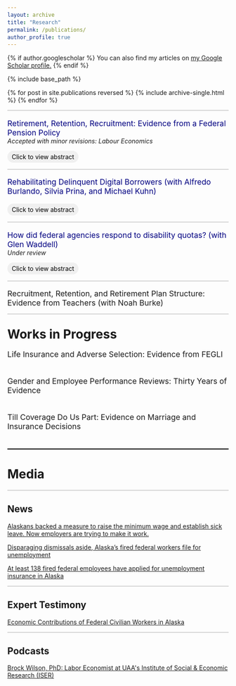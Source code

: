 ```yaml
---
layout: archive
title: "Research"
permalink: /publications/
author_profile: true
---
```


<style>
img {
    max-width: 80%;
    width: auto;
    height: auto;
    vertical-align: middle;
    border: 0;
    display:flex;
    align-items: center;
}

h1 {
  font-size: 2em
}

</style>

{% if author.googlescholar %}
  You can also find my articles on <u><a href="{{author.googlescholar}}">my Google Scholar profile</a>.</u>
{% endif %}

{% include base_path %}

{% for post in site.publications reversed %}
  {% include archive-single.html %}
{% endfor %}

<!-- %%%%%%%%%%%%%%%%%%%%%%%%%%%%%%%%%%%%%%%%%%%%%%%%%%%%%%%%%%% -->

<hr style="border: none; height: 2px; background-color: #D3D3D3;">

<p style="font-size: 1.25em; text-decoration: none; font-weight: normal; margin-bottom: 0px"> 
  <a href="http://brockmwilson.github.io/files/Wilson-RetirementRetentionRecruitment.pdf" style="text-decoration: none; color: navy;">
    Retirement, Retention, Recruitment: Evidence from a Federal Pension Policy
  </a>
</p>

<p style="font-size: 6; font-style: italic; margin-top: 0px"> Accepted with minor revisions: Labour Economics</p>

<!-- Dropdown for the Abstract and Image -->
<details>
  <summary style="font-size: 1em; font-weight: normal; cursor: pointer; 
          display: inline-block; 
          border: 0px; border-radius: 15px; 
          padding: 5px 10px; background-color: #f0f0f0; 
          color: black; transition: all 0.3s ease;">
    Click to view abstract
  </summary>

  <!-- Box around abstract when expanded -->
  <div style="border: 2px solid #ccc; border-radius: 10px; padding: 15px; margin-top: 10px;">
    <p style="font-size: 1em; margin-top: 10px;"> 
      I exploit a policy change for U.S. federal workers’ pension benefits to estimate the effect of pension generosity on worker retirement, retention, and recruitment. The policy increased pensions by 16-25%. I find there is a 30.3% decrease in job quits for permanent workers. However, there is little evidence that pension generosity has an effect on new hires. This suggests salience may play a role in how workers value pensions. Additionally, I find a large heterogeneous labor supply response to pension generosity. Altogether, this shows that pension generosity is effective in retaining workers and may have important implications for workforce planning.
    </p>

  <img src="images/pension-labor-outcomes2.jpg" alt="Pension Labor Outcomes" style="max-width: 100%; height: auto; margin-top: 10px;">
  </div>
</details>

<!-- %%%%%%%%%%%%%%%%%%%%%%%%%%%%%%%%%%%%%%%%%%%%%%%%%%%%%%%%%%% -->

<hr style="border: none; height: 2px; background-color: #D3D3D3;">

<p style="font-size: 1.25em; text-decoration: none; font-weight: normal; margin-bottom: 0px">
  <a href="http://brockmwilson.github.io/files/BKPW_20250524.pdf" style="text-decoration: none; color: navy;">
    Rehabilitating Delinquent Digital Borrowers (with Alfredo Burlando, Silvia Prina, and Michael Kuhn)
  </a>
</p>

<div style="height: 1.3em;"></div>

<!-- Dropdown for the Abstract and Image -->
<details>
  <summary style="font-size: 1em; font-weight: normal; cursor: pointer; 
          display: inline-block; 
          border: 0px; border-radius: 15px; 
          padding: 5px 10px; background-color: #f0f0f0; 
          color: black; transition: all 0.3s ease;">
    Click to view abstract
  </summary>

  <!-- Box around abstract when expanded -->
  <div style="border: 2px solid #ccc; border-radius: 10px; padding: 15px; margin-top: 10px;">
    <p style="font-size: 1em; margin-top: 10px;"> 
      We partner with a digital lender in Africa to examine how offering delinquent digital borrowers a strategy to repay their overdue loan (payment plan) and the possibility of regaining access to future credit (renewed eligibility) affects repayment behavior and welfare. The payment plan significantly increases repayment, settlement, and re-borrowing, while eligibility alone has no effect. Although the payment plan has no impact on welfare, the eligibility treatment raises stress and perceived financial insecurity. Our analysis suggests that impatience, time inconsistency, and liquidity constraints could play a role in explaining our results.
    </p>

  <img src="images/repayment-behavior.jpg" alt="Repayment behavior" style="max-width: 100%; height: auto; margin-top: 10px;">
  </div>
</details>

<!-- %%%%%%%%%%%%%%%%%%%%%%%%%%%%%%%%%%%%%%%%%%%%%%%%%%%%%%%%%%% -->

<!-- %%%%%%%%%%%%%%%%%%%%%%%%%%%%%%%%%%%%%%%%%%%%%%%%%%%%%%%%%%% -->


<hr style="border: none; height: 2px; background-color: #D3D3D3;">

<p style="font-size: 1.25em; text-decoration: none; font-weight: normal; margin-bottom: 0px">
  <a href="http://brockmwilson.github.io/files/Waddell-Wilson_Disability-Mandates_20250714.pdf" style="text-decoration: none; color: navy;">
    How did federal agencies respond to disability quotas? (with Glen Waddell)
  </a>
</p>

<p style="font-size: 6; font-style: italic; margin-top: 0px"> Under review</p>

<!-- Dropdown for the Abstract and Image -->
<details>
  <summary style="font-size: 1em; font-weight: normal; cursor: pointer; 
          display: inline-block; 
          border: 0px; border-radius: 15px; 
          padding: 5px 10px; background-color: #f0f0f0; 
          color: black; transition: all 0.3s ease;">
    Click to view abstract
  </summary>

  <!-- Box around abstract when expanded -->
  <div style="border: 2px solid #ccc; border-radius: 10px; padding: 15px; margin-top: 10px;">
    <p style="font-size: 1em; margin-top: 10px;"> 
We study the rollout of two disability related policies that intended to increase representation in the U.S. federal workforce&mdash;an executive order to increase employment across all agencies, and a second that mandated quotas be met at each agency. The first of these is followed by a large increase in disability employment. At lower-pay positions, increases in representation are largely through hiring, while at higher-pay positions increases are through updating disability statuses. However, with the quota introduction we find evidence that agencies target the minimum threshold&mdash;this lead to declines in disability representation at agencies that were already in compliance.
    </p>

  <img src="images/disability-mandates.png" alt="" style="max-width: 100%; height: auto; margin-top: 10px;">
  </div>
</details>

<!-- %%%%%%%%%%%%%%%%%%%%%%%%%%%%%%%%%%%%%%%%%%%%%%%%%%%%%%%%%%% -->

<hr style="border: none; height: 2px; background-color: #D3D3D3;">

<p style="font-size: 1.25em; text-decoration: none; font-weight: normal; margin-bottom: 0px;"> Recruitment, Retention, and Retirement Plan Structure: Evidence from Teachers (with Noah Burke) </p>

<!-- <p style="font-size: 6; font-style: italic;"> Available upon request</p> -->

<hr style="border: none; height: 2px; background-color: #D3D3D3;">

<p style="font-size: 2em; font-weight: bold; margin-bottom: 0px">
Works in Progress
</p>

<p style="font-size: 1.25em; text-decoration: none; font-weight: normal; margin-bottom: 40px;"> Life Insurance and Adverse Selection: Evidence from FEGLI </p>

<p style="font-size: 1.25em; text-decoration: none; font-weight: normal; margin-bottom: 40px;"> Gender and Employee Performance Reviews: Thirty Years of Evidence </p>

<p style="font-size: 1.25em; text-decoration: none; font-weight: normal; margin-bottom: 40px;"> Till Coverage Do Us Part: Evidence on Marriage and Insurance Decisions </p>

<hr style="border: none; height: 2px; background-color: black;">

<h1>Media</h1>

<hr style="border: none; height: 2px; background-color: #D3D3D3;">

<h2>News</h2>

<a href = "https://www.adn.com/business-economy/2024/12/25/alaskans-backed-a-measure-to-raise-the-minimum-wage-and-establish-sick-leave-now-employers-are-trying-to-make-it-work/">Alaskans backed a measure to raise the minimum wage and establish sick leave. Now employers are trying to make it work.</a>

<a href = "https://alaskapublic.org/news/politics/2025-03-13/disparaging-dismissals-aside-alaskas-fired-federal-workers-file-for-unemployment">Disparaging dismissals aside, Alaska’s fired federal workers file for unemployment</a>

<a href = "https://www.adn.com/politics/2025/03/13/138-fired-federal-employees-have-applied-for-unemployment-insurance-in-alaska/">At least 138 fired federal employees have applied for unemployment insurance in Alaska</a>

<hr style="border: none; height: 2px; background-color: #D3D3D3;">

<h2>Expert Testimony</h2>

<a href = "https://www.akleg.gov/basis/Meeting/Detail?Meeting=HJUD%202025-03-12%2013:00:00#tab4_4e">Economic Contributions of Federal Civilian Workers in Alaska</a>

<hr style="border: none; height: 2px; background-color: #D3D3D3;">

<h2>Podcasts</h2>

<a href = "https://open.spotify.com/episode/324MZgkEknAlgD32U3IwCF?si=a34879b3625d4e3b">Brock Wilson, PhD: Labor Economist at UAA's Institute of Social & Economic Research (ISER)</a>



